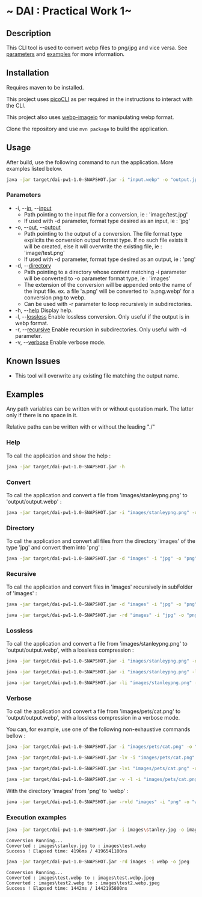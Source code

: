 # ~ DAI : Practical Work 1~

## Description 

This CLI tool is used to convert webp files to png/jpg and vice versa.
See [parameters](#parameters) and [examples](#examples) for more information.

## Installation

Requires maven to be installed.

This project uses [picoCLI](https://picocli.info/) as per required in the instructions to interact with the CLI.

This project also uses [webp-imageio](https://github.com/sejda-pdf/webp-imageio) for manipulating webp format.

Clone the repository and use ```mvn package``` to build the application.

## Usage

After build, use the following command to run the application. More examples listed below.
```bash
java -jar target/dai-pw1-1.0-SNAPSHOT.jar -i "input.webp" -o "output.jpg"
```

### Parameters

- -i, --[in](#convert), --[input](#convert) 
  - Path pointing to the input file for a conversion, ie : 'image/test.jpg'
  - If used with -d parameter, format type desired as an input, ie : 'jpg'
- -o, --[out](#convert), --[output](#convert) 
  - Path pointing to the output of a conversion. The file format type explicits the conversion output format type. If no such file exists it will be created, else it will overwrite the existing file, ie : 'image/test.png'
  - If used with -d parameter, format type desired as an output, ie : 'png'
- -d, --[directory](#directory) 
  - Path pointing to a directory whose content matching -i parameter will be converted to -o parameter format type, ie : 'images'
  - The extension of the conversion will be appended onto the name of the input file. ex. a file 'a.png' will be converted to 'a.png.webp' for a conversion png to webp.
  - Can be used with -r parameter to loop recursively in subdirectories.
- -h, --[help](#help) Display help.
- -l, --[lossless](#lossless) Enable lossless conversion. Only useful if the output is in webp format.
- -r, --[recursive](#recursive) Enable recursion in subdirectories. Only useful with -d parameter.
- -v, --[verbose](#verbose) Enable verbose mode.

## Known Issues

- This tool will overwrite any existing file matching the output name.

## Examples
Any path variables can be written with or without quotation mark. The latter only if there is no space in it.

Relative paths can be written with or without the leading "./"

### Help
To call the application and show the help :
```bash
java -jar target/dai-pw1-1.0-SNAPSHOT.jar -h
```

### Convert
To call the application and convert a file from 'images/stanleypng.png' to 'output/output.webp' :
```bash
java -jar target/dai-pw1-1.0-SNAPSHOT.jar -i "images/stanleypng.png" -o "output/output.webp"
```

### Directory
To call the application and convert all files from the directory 'images' of the type 'jpg' and convert them into 'png' :
```bash
java -jar target/dai-pw1-1.0-SNAPSHOT.jar -d "images" -i "jpg" -o "png"
```

### Recursive
To call the application and convert files in 'images' recursively in subFolder of 'images' :
```bash
java -jar target/dai-pw1-1.0-SNAPSHOT.jar -d "images" -i "jpg" -o "png" -r
```
```bash
java -jar target/dai-pw1-1.0-SNAPSHOT.jar -rd "images" -i "jpg" -o "png"
```

### Lossless
To call the application and convert a file from 'images/stanleypng.png' to 'output/output.webp', with a lossless compression :
```bash
java -jar target/dai-pw1-1.0-SNAPSHOT.jar -i "images/stanleypng.png" -o "output/output.webp" -l
```
```bash
java -jar target/dai-pw1-1.0-SNAPSHOT.jar -i "images/stanleypng.png" -lo "output/output.webp"
```
```bash
java -jar target/dai-pw1-1.0-SNAPSHOT.jar -li "images/stanleypng.png" -o "output/output.webp"
```

### Verbose
To call the application and convert a file from 'images/pets/cat.png' to 'output/output.webp', with a lossless compression in a verbose mode.

You can, for example, use one of the following non-exhaustive commands bellow :
```bash
java -jar target/dai-pw1-1.0-SNAPSHOT.jar -i "images/pets/cat.png" -o "output/output.webp" -lv
```
```bash
java -jar target/dai-pw1-1.0-SNAPSHOT.jar -lv -i "images/pets/cat.png" -o "output/output.webp"
```
```bash
java -jar target/dai-pw1-1.0-SNAPSHOT.jar -lvi "images/pets/cat.png" -o "output/output.webp"
```
```bash
java -jar target/dai-pw1-1.0-SNAPSHOT.jar -v -l -i "images/pets/cat.png" -o "output/output.webp"
```
With the directory 'images' from 'png' to 'webp' :
```bash
java -jar target/dai-pw1-1.0-SNAPSHOT.jar -rvld "images" -i "png" -o "webp"
```

### Execution examples

```bash
java -jar target/dai-pw1-1.0-SNAPSHOT.jar -i images\stanley.jpg -o images\test.webp
```

```
Conversion Running...
Converted : images\stanley.jpg to : images\test.webp
Success ! Elapsed time: 4196ms / 4196541100ns
```

```bash
java -jar target/dai-pw1-1.0-SNAPSHOT.jar -rd images -i webp -o jpeg                    
```

```
Conversion Running...
Converted : images\test.webp to : images\test.webp.jpeg
Converted : images\test2.webp to : images\test2.webp.jpeg
Success ! Elapsed time: 1442ms / 1442195800ns
```